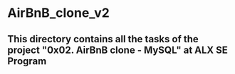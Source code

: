 # AirBnB_clone_v2
## This directory contains all the tasks of the project "0x02. AirBnB clone - MySQL" at ALX SE Program


